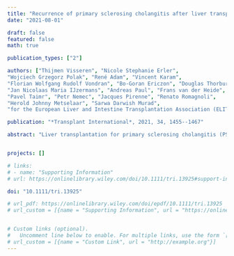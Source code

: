 ```yaml
---
title: "Recurrence of primary sclerosing cholangitis after liver transplantation – analysing the European Liver Transplant Registry and beyond"
date: "2021-08-01"

draft: false
featured: false
math: true

publication_types: ["2"]

authors: ["Thijmen Visseren", "Nicole Stephanie Erler",
"Wojciech Grzegorz Polak", "René Adam", "Vincent Karam",
"Florian Wolfgang Rudolf Vondran", "Bo-Goran Ericzon", "Douglas Thorburn",
"Jan Nicolaas Maria IJzermans", "Andreas Paul", "Frans van der Heide",
"Pavel Taimr", "Petr Nemec", "Jacques Pirenne", "Renato Romagnoli",
"Herold Johnny Metselaar", "Sarwa Darwish Murad",
"for the European Liver and Intestine Transplantation Association (ELITA)"]

publication: "*Transplant International*, 2021, 34, 1455--1467"

abstract: "Liver transplantation for primary sclerosing cholangitis (PSC) can be complicated by recurrence of PSC (rPSC). This may compromise graft survival but the effect on patient survival is less clear. We investigated the effect of post-transplant rPSC on graft and patient survival in a large European cohort. Registry data from the European Liver Transplant Registry regarding all first transplants for PSC between 1980 and 2015 were supplemented with detailed data on rPSC from 48 out of 138 contributing transplant centres, involving 1,549 patients. Bayesian proportional hazards models were used to investigate the impact of rPSC and other covariates on patient and graft survival. Recurrence of PSC was diagnosed in 259 patients (16.7%) after a median follow-up of 5.0 years (quantile 2.5%-97.5%: 0.4–18.5), with a significant negative impact on both graft (HR 6.7; 95% CI 4.9-9.1) and patient survival (HR 2.3; 95% CI 1.5–3.3). Patients with rPSC underwent significantly more re-transplants than those without rPSC (OR 3.6, 95% CI 2.7-4.8). PSC recurrence has a negative impact on both graft and patient survival, independent of transplant-related covariates. Recurrence of PSC leads to higher number of re-transplantations and a 33% decrease in 10-year graft survival."


projects: []

# links:
# - name: "Supporting Information"
# url: https://onlinelibrary.wiley.com/doi/10.1111/tri.13925#support-information-section

doi: "10.1111/tri.13925"

# url_pdf: https://onlinelibrary.wiley.com/doi/epdf/10.1111/tri.13925
# url_custom = [{name = "Supporting Information", url = "https://onlinelibrary.wiley.com/doi/10.1111/tri.13925#support-information-section"}]


# Custom links (optional).
#   Uncomment line below to enable. For multiple links, use the form `[{...}, {...}, {...}]`.
# url_custom = [{name = "Custom Link", url = "http://example.org"}]
---
```


